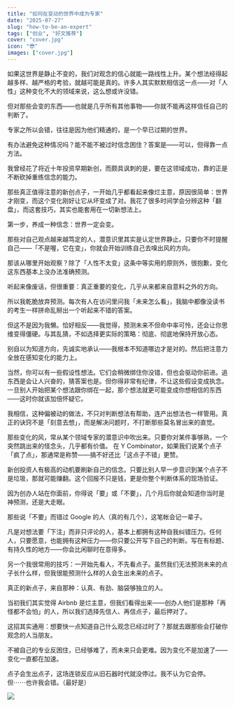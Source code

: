 ```yaml
---
title: "如何在变动的世界中成为专家"
date: "2025-07-27"
slug: "how-to-be-an-expert"
tags: ["创业", "好文推荐"]
cover: "cover.jpg"
icon: "😎"
images: ["cover.jpg"]
---
```

如果这世界是静止不变的，我们对观念的信心就能一路线性上升。某个想法经得起越多样、越严格的考验，就越可能是真的。许多人其实默默相信这一点——对「人性」这种变化不大的领域来说，这么想或许没错。



但对那些会变的东西——也就是几乎所有其他事物——你就不能再这样信任自己的判断了。



专家之所以会错，往往是因为他们精通的，是一个早已过期的世界。



有办法避免这种情况吗？能不能不被过时信念困住？答案是——可以，但得靠一点方法。



我曾经花了将近十年投资早期新创，而颇具讽刺的是，要在这领域成功，靠的正是不断砍掉重练信念的能力。



那些真正值得注意的新创点子，一开始几乎都看起来像烂主意，原因很简单：世界才刚变，而这个变化刚好让它从坏变成了对。我花了很多时间学会分辨这种「翻盘」，而这套技巧，其实也能套用在一切新想法上。



第一步，养成一种信念：世界一定会变。



那些对自己观点越来越笃定的人，潜意识里其实是认定世界静止。只要你不时提醒自己——「不是喔，它在变」，你就会开始训练自己去嗅出风的方向。



那该从哪里开始观察？除了「人性不太变」这条中等实用的原则外，很抱歉，变化这东西基本上没办法准确预测。



听起来像废话，但很重要：真正重要的变化，几乎从来都来自意料之外的方向。



所以我乾脆放弃预测。每次有人在访问里问我「未来怎么看」，我脑中都像没读书的考生一样拼命乱掰出一个听起来不错的答案。



但这不是因为我懒。恰好相反——我觉得，预测未来不但命中率可怜，还会让你思维变得僵硬。与其乱猜，不如选择更实际的策略：彻底、彻底地保持开放心态。



别自以为知道方向，先诚实地承认——我根本不知道哪边才是对的。然后把注意力全放在感知变化的能力上。



当然，你可以有一些假设性想法。它们会稍微绑住你没错，但也会驱动你前进。追东西是会让人兴奋的，猜答案也是。但你得非常有纪律，不让这些假设变成执念。
一旦别人开始把某个想法跟你绑在一起，那个想法就更可能变成你想相信的东西——这时你就该加倍怀疑它。



我相信，这种偏被动的做法，不只对判断想法有帮助，连产出想法也一样管用。真正的诀窍不是「刻意去想」，而是解决问题时，不打断那些莫名冒出来的直觉。



那些变化的风，常从某个领域专家的潜意识中吹出来。只要你对某件事够熟，一个突然跳出来的怪念头，几乎都有价值。
在 Y Combinator，如果我们说某个点子「疯了点」，那通常是称赞——搞不好还比「这点子不错」更赞。



新创投资人有极高的动机要刷新自己的信念。只要比别人早一步意识到某个点子不是垃圾，那就可能赚翻。这个回报不只是钱，更是你整个判断体系的现场验证。



因为创办人站在你面前，你得说「要」或「不要」，几个月后你就会知道你当时是神预测，还是大走眼。



那些说「不要」而错过 Google 的人（真的有几个），这笔帐会记一辈子。



凡是对想法要「下注」而非只评论的人，基本上都拥有这种自我纠错压力。任何人，只要愿意，也能拥有这种压力——你只要公开写下自己的判断。写在有标题、有持久性的地方——你会比闲聊时在意得多。



另一个我很常用的技巧：一开始先看人，不先看点子。虽然我们无法预测未来的点子长什么样，但我很能预测什么样的人会生出未来的点子。



真正的新点子，来自那种：认真、有劲、脑袋够独立的人。



当初我们其实觉得 Airbnb 是烂主意，但我们看得出来——创办人他们是那种「再怪都不会怕」的人，所以我们选择先信人、再信点子，最后押对了。



这招其实通用：想要快一点知道自己什么观念已经过时了？那就去跟那些会打破你观念的人当朋友。



不被自己的专业反困住，已经够难了，而未来只会更难。因为变化不是加速了——变化一直都在加速。



点子会生出点子，这场连锁反应从旧石器时代就没停过。我不认为它会停。
但⋯⋯也许我会错。（最好是）




![](https://prod-files-secure.s3.us-west-2.amazonaws.com/112d0858-5090-4d34-a606-b75eb8d65fd2/46476355-9cf3-4e99-9b7a-3531bc426380/1000202064.png?X-Amz-Algorithm=AWS4-HMAC-SHA256&X-Amz-Content-Sha256=UNSIGNED-PAYLOAD&X-Amz-Credential=ASIAZI2LB466RU2JNF5P%2F20250728%2Fus-west-2%2Fs3%2Faws4_request&X-Amz-Date=20250728T055448Z&X-Amz-Expires=3600&X-Amz-Security-Token=IQoJb3JpZ2luX2VjEF0aCXVzLXdlc3QtMiJHMEUCIQCGx6dpezV1PEqCYdZ67c4Tmz9mYotjqK%2F4qKZnU2qRgAIgUxVDtYPivr8hP2j296xFxahafrcL3UGP1NY3uoLLp3EqiAQIhf%2F%2F%2F%2F%2F%2F%2F%2F%2F%2FARAAGgw2Mzc0MjMxODM4MDUiDKOd0BNlJQOfKcK7lSrcAw5QLD9p0rX1B2LYae83n%2FcNCs%2FWF1mQxl0XihYMkWDwyVhqBDhJUoK7n0n9OeI5e8%2BdjCk9UO5%2F9Sxa9RhA4vztsyu5vEMGdpKvhvyuYYYDz4o2rxUZyrjAY5TUFRV6X%2F3RToYFwxNYSGTdif1x73gu2I4I14hTHS6lPXvb3UbxHnpvSg7QYd4kj2CPRFXotxNLEFN07imHRBx16GO5BG6XtLVH1jCKuriRoDkt9H5SuQFvzh5lDeQxHVB6bK13zz031N9AXb%2FETSaXHK0HM0FgIES5CoSwzlyWUagJu%2Fvjlojgfjn9iJi2IxSk6Lv8G7gR2WAXvjoXv0bLaP%2FOAlsWOGt5OzGaqHezOXqNUw45pILUMmcLkHKabvrNZfcS59N8RSTTiAEq87JZwR7JOVT6M1lcd9ByLzCGYcAHy6djslNRKvhybO70gD5okav0rr6rVv4bHZ6DQVnGb0JimdJwy64U27tXAAYjsxnNls5A0X0GYaXGsdlNWJm6WbRSfD9qIXR7feP8FCepF6xjVhJm5fhqet8RiS%2B90EXU4vc8DbGy6KRJ%2FFYN5wZLtkj0HfkWBHEPl4bylknqMYWf8129jQ7RnUxzTwWyLsTm10YJEbqIRSJF43vehtymMIb2m8QGOqUB%2BE1XhdQVsZx%2FzlhFwewVBfEcy70WFtAba2Crhy4NM%2FnEwHlaMzUgO1r36XUeMNCcK4rNF3AQS7UKMsNynSXRoFQnfCoS66a895nnPq%2Fw39HGsSNrqKOJYYqd2TzyvWbieJkI0LQReLhZIUXWMNWplu4KLENxa4MkXxI%2B%2Bh9k4zuZmD2pHozab4hq%2F427QYi%2F1j0z0aSxumrFvfe24hxXKmHeF7vy&X-Amz-Signature=d4330022c718dc565791974ff08323d547a08235f9dd4e977fcfa19225e8f6ae&X-Amz-SignedHeaders=host&x-amz-checksum-mode=ENABLED&x-id=GetObject)

